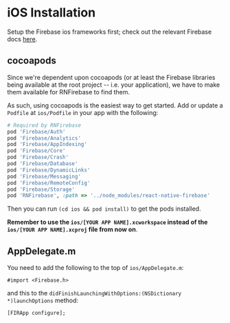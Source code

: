 # iOS Installation

Setup the Firebase ios frameworks first; check out the relevant Firebase docs [here](https://firebase.google.com/docs/ios/setup#frameworks).

## cocoapods

Since we're dependent upon cocoapods (or at least the Firebase libraries being available at the root project -- i.e. your application), we have to make them available for RNFirebase to find them.

As such, using cocoapods is the easiest way to get started. Add or update a `Podfile` at `ios/Podfile` in your app with the following:

```ruby
# Required by RNFirebase
pod 'Firebase/Auth'
pod 'Firebase/Analytics'
pod 'Firebase/AppIndexing'
pod 'Firebase/Core'
pod 'Firebase/Crash'
pod 'Firebase/Database'
pod 'Firebase/DynamicLinks'
pod 'Firebase/Messaging'
pod 'Firebase/RemoteConfig'
pod 'Firebase/Storage'
pod 'RNFirebase', :path => '../node_modules/react-native-firebase'
```

Then you can run `(cd ios && pod install)` to get the pods installed.

**Remember to use the `ios/[YOUR APP NAME].xcworkspace` instead of the `ios/[YOUR APP NAME].xcproj` file from now on**.

## AppDelegate.m

You need to add the following to the top of `ios/AppDelegate.m`:

`#import <Firebase.h>`

and this to the `didFinishLaunchingWithOptions:(NSDictionary *)launchOptions` method:

`[FIRApp configure];`
